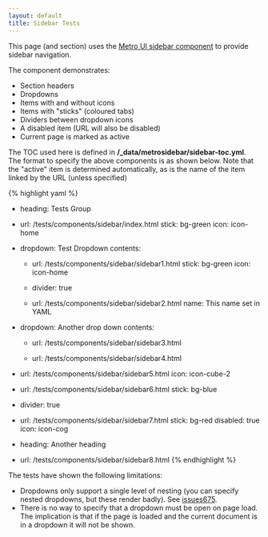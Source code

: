 ```yaml
---
layout: default
title: Sidebar Tests
---
```


This page (and section) uses the [Metro UI sidebar component](http://metroui.org.ua/sidebar.html) to provide sidebar navigation.

The component demonstrates:

* Section headers
* Dropdowns
* Items with and without icons
* Items with "sticks" (coloured tabs)
* Dividers between dropdown icons
* A disabled item (URL will also be disabled)
* Current page is marked as active


The TOC used here is defined in **/_data/metrosidebar/sidebar-toc.yml**. The format to specify the above components is as shown below. Note that the "active" item is determined automatically, as is the name of the item linked by the URL (unless specified)

{% highlight yaml %}
- heading: Tests Group

- url: /tests/components/sidebar/index.html
  stick: bg-green
  icon: icon-home

- dropdown: Test Dropdown
  contents:
   - url: /tests/components/sidebar/sidebar1.html
     stick: bg-green
     icon: icon-home

   - divider: true

   - url: /tests/components/sidebar/sidebar2.html
     name: This name set in YAML


- dropdown: Another drop down
  contents:
   - url: /tests/components/sidebar/sidebar3.html

   - url: /tests/components/sidebar/sidebar4.html


- url: /tests/components/sidebar/sidebar5.html
  icon: icon-cube-2

- url: /tests/components/sidebar/sidebar6.html
  stick: bg-blue

- divider: true

- url: /tests/components/sidebar/sidebar7.html
  stick: bg-red
  disabled: true
  icon: icon-cog

- heading: Another heading

- url: /tests/components/sidebar/sidebar8.html
{% endhighlight %}


The tests have shown the following limitations:

* Dropdowns only support a single level of nesting (you can specify nested dropdowns, but these render badly). See [issues675](https://github.com/olton/Metro-UI-CSS/issues/675).
* There is no way to specify that a dropdown must be open on page load. The implication is that if the page is loaded and the current document is in a dropdown it will not be shown.
